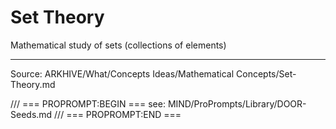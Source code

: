 # Set Theory

Mathematical study of sets (collections of elements)

---
Source: ARKHIVE/What/Concepts Ideas/Mathematical Concepts/Set-Theory.md

/// === PROPROMPT:BEGIN ===
see: MIND/ProPrompts/Library/DOOR-Seeds.md
/// === PROPROMPT:END ===
